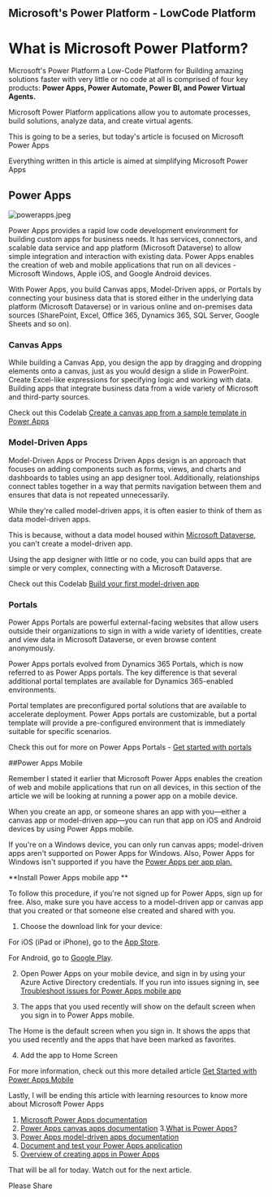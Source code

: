 ## Microsoft's Power Platform - LowCode Platform

# What is Microsoft Power Platform?

Microsoft's Power Platform a Low-Code Platform for Building amazing solutions faster with very little or no code at all is comprised of four key products: **Power Apps, Power Automate, Power BI, and Power Virtual Agents.**

Microsoft Power Platform applications allow you to automate processes, build solutions, analyze data, and create virtual agents. 

This is going to be a series, but today's article is focused on Microsoft Power Apps

Everything written in this article is aimed at simplifying Microsoft Power Apps

## Power Apps

![powerapps.jpeg](https://cdn.hashnode.com/res/hashnode/image/upload/v1647030519964/hXQELhjeK.jpeg)

Power Apps provides a rapid low code development environment for building custom apps for business needs. It has services, connectors, and scalable data service and app platform (Microsoft Dataverse) to allow simple integration and interaction with existing data. Power Apps enables the creation of web and mobile applications that run on all devices - Microsoft Windows, Apple iOS, and Google Android devices.

With Power Apps, you build Canvas apps, Model-Driven apps, or Portals by connecting your business data that is stored either in the underlying data platform (Microsoft Dataverse) or in various online and on-premises data sources (SharePoint, Excel, Office 365, Dynamics 365, SQL Server, Google Sheets and so on).

### Canvas Apps

While building a  Canvas App, you design the app by dragging and dropping elements onto a canvas, just as you would design a slide in PowerPoint. Create Excel-like expressions for specifying logic and working with data. Building apps that integrate business data from a wide variety of Microsoft and third-party sources. 

Check out this Codelab [Create a canvas app from a sample template in Power Apps](https://docs.microsoft.com/en-us/powerapps/maker/canvas-apps/open-and-run-a-sample-app)

### Model-Driven Apps

Model-Driven Apps or Process Driven Apps design is an approach that focuses on adding components such as forms, views, and charts and dashboards to tables using an app designer tool. Additionally, relationships connect tables together in a way that permits navigation between them and ensures that data is not repeated unnecessarily.

While they're called model-driven apps, it is often easier to think of them as data model-driven apps. 

This is because, without a data model housed within [Microsoft Dataverse](https://docs.microsoft.com/en-us/powerapps/maker/model-driven-apps/model-driven-app-glossary#dataverse), you can't create a model-driven app.

Using the app designer with little or no code, you can build apps that are simple or very complex, connecting with a Microsoft Dataverse.

Check out this Codelab [Build your first model-driven app](https://docs.microsoft.com/en-us/powerapps/maker/model-driven-apps/build-first-model-driven-app)

### Portals

Power Apps Portals are powerful external-facing websites that allow users outside their organizations to sign in with a wide variety of identities, create and view data in Microsoft Dataverse, or even browse content anonymously.

Power Apps portals evolved from Dynamics 365 Portals, which is now referred to as Power Apps portals. The key difference is that several additional portal templates are available for Dynamics 365-enabled environments.

Portal templates are preconfigured portal solutions that are available to accelerate deployment. Power Apps portals are customizable, but a portal template will provide a pre-configured environment that is immediately suitable for specific scenarios.

Check this out for more on Power Apps Portals - [Get started with portals
](https://docs.microsoft.com/en-us/learn/modules/intro-portals/2-get-started-portals)


##Power Apps Mobile

Remember I stated it earlier that Microsoft Power Apps enables the creation of web and mobile applications that run on all devices, in this section of the article we will be looking at running a power app on a mobile device. 

When you create an app, or someone shares an app with you—either a canvas app or model-driven app—you can run that app on iOS and Android devices by using Power Apps mobile.

If you're on a Windows device, you can only run canvas apps; model-driven apps aren't supported on Power Apps for Windows. Also, Power Apps for Windows isn't supported if you have the [Power Apps per app plan.](https://docs.microsoft.com/en-us/power-platform/admin/about-powerapps-perapp)

**Install Power Apps mobile app
**

To follow this procedure, if you're not signed up for Power Apps, sign up for free. Also, make sure you have access to a model-driven app or canvas app that you created or that someone else created and shared with you.


1. Choose the download link for your device:

For iOS (iPad or iPhone), go to the [App Store](https://apps.apple.com/app/powerapps/id1047318566).

For Android, go to [Google Play](https://play.google.com/store/apps/details?id=com.microsoft.msapps).

2. Open Power Apps on your mobile device, and sign in by using your Azure Active Directory credentials. If you run into issues signing in, see [Troubleshoot issues for Power Apps mobile app](https://docs.microsoft.com/en-us/powerapps/mobile/powerapps-mobile-troubleshoot)

3. The apps that you used recently will show on the default screen when you sign in to Power Apps mobile.

The Home is the default screen when you sign in. It shows the apps that you used recently and the apps that have been marked as favorites.

4. Add the app to Home Screen 

For more information, check out this more detailed article [Get Started with Power Apps Mobile](https://docs.microsoft.com/en-us/powerapps/mobile/run-powerapps-on-mobile)

Lastly, I will be ending this article with learning resources to know more about Microsoft Power Apps 
1. [Microsoft Power Apps documentation](https://docs.microsoft.com/en-us/powerapps/)
2. [Power Apps canvas apps documentation](https://docs.microsoft.com/en-us/powerapps/maker/canvas-apps)
3.[What is Power Apps?](https://docs.microsoft.com/en-us/powerapps/powerapps-overview)
4. [Power Apps model-driven apps documentation](https://docs.microsoft.com/en-us/powerapps/maker/model-driven-apps/)
5. [Document and test your Power Apps application](https://docs.microsoft.com/en-us/learn/modules/document-test-powerapps-app/)
6. [Overview of creating apps in Power Apps](https://docs.microsoft.com/en-us/powerapps/maker/)

That will be all for today. 
Watch out for the next article. 

Please Share